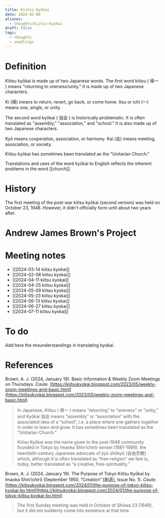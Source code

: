 ```yaml
---
title: Kiitsu Kyōkai
date: 2024-02-08
aliases:
  - thoughts/kiitsu-kyokai
draft: false
tags:
  - thoughts
  - seedlings
---
```

# Definition

Kiitsu kyōkai is made up of two Japanese words. The first word kiitsu ( 帰一 ) means "returning to oneness/unity." It is made up of two Japanese characters.

Ki (帰) means to return, revert, go back, or come home.
Itsu or ichi (一) means one, single, or unity.

The second word kyōkai ( 協会 ) is historically problematic. It is often translated as "assembly," "association," and "school." It is also made up of two Japanese characters.

Kyō means cooperation, association, or harmony.
Kai (会) means meeting, association, or society.

Kiitsu kyōkai has sometimes been translated as the "Unitarian Church."

Translations and uses of the word kyōkai to English reflects the inherent problems in the word [[church]].

# History

The first meeting of the post-war kiitsu kyōkai (second version) was held on October 23, 1948. However, it didn't officially form until about two years after.

# Andrew James Brown's Project



# Meeting notes

- [[2024-03-14 kiitsu kyokai]]
- [[2024-02-08 kiitsu kyokai]]
- [[2024-04-11 kiitsu kyokai]]
- [[2024-04-25 kiitsu kyokai]]
- [[2024-05-09 kiitsu kyokai]]
- [[2024-05-23 kiitsu kyokai]]
- [[2024-06-13 kiitsu kyokai]]
- [[2024-06-27 kiitsu kyokai]]
- [[2024-07-11 kiitsu kyokai]]

# To do

Add here the misunderstandings in translating kyokai.

# References

Brown, A. J. (2024, January 19). Basic Information & Weekly Zoom Meetings on Thursdays. _Caute_. [https://kiitsukyokai.blogspot.com/2023/05/weekly-zoom-meetings-and-basic.html](https://kiitsukyokai.blogspot.com/2023/05/weekly-zoom-meetings-and-basic.html)

>In Japanese, Kiitsu ( 帰一 ) means “returning” to “oneness” or “unity,” and Kyōkai 協会 means “assembly” or “association” with the associated idea of a “school”, i.e. a place where one gathers together in order to learn and grow. It has sometimes been translated as the “Unitarian Church.”
>
>Kiitsu Kyōkai was the name given to the post-1948 community founded in Tokyo by Imaoka Shin’ichirō-sensei (1881-1988), the twentieth-century Japanese advocate of jiyū shūkyō (自由宗教) which, although it is often translated as “free-religion” we feel is, today, better translated as “a creative, free-spirituality.”

Brown, A. J. (2024, January 19). The Purpose of Tokyo Kiitsu Kyōkai by Imaoka Shin’ichirō (September 1950, “Creation” [創造], Issue No. 1). _Caute_. [https://kiitsukyokai.blogspot.com/2024/01/the-purpose-of-tokyo-kiitsu-kyokai-by.html](https://kiitsukyokai.blogspot.com/2024/01/the-purpose-of-tokyo-kiitsu-kyokai-by.html)

>The first Sunday meeting was held in October of Shōwa 23 (1948), but it did not suddenly come into existence at that time.